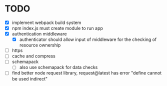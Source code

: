 # TODO

- [x] implement webpack build system
- [x] npm index.js must create module to run app
- [x] authentication middleware
  - [x] authenticator should allow input of middleware for the checking of resource ownership
- [ ] https
- [ ] cache and compress
- [ ] schemapack
  - [ ] also use schemapack for data checks
- [ ] find better node request library, request@latest has error "define cannot be used indirect"
